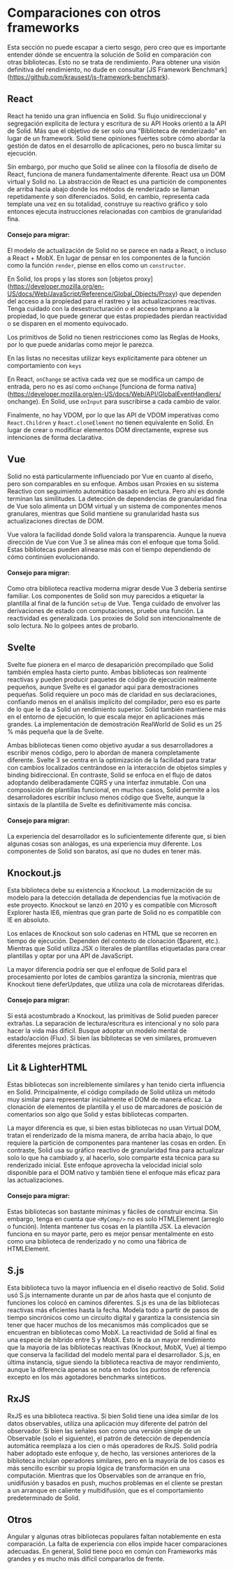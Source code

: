 # Comparaciones con otros frameworks

Esta sección no puede escapar a cierto sesgo, pero creo que es importante entender dónde se encuentra la solución de Solid en comparación con otras bibliotecas. Esto no se trata de rendimiento. Para obtener una visión definitiva del rendimiento, no dude en consultar [JS Framework Benchmark] (https://github.com/krausest/js-framework-benchmark).

## React

React ha tenido una gran influencia en Solid. Su flujo unidireccional y segregación explícita de lectura y escritura de su API Hooks orientó a la API de Solid. Más que el objetivo de ser solo una "Biblioteca de renderizado" en lugar de un framework. Solid tiene opiniones fuertes sobre cómo abordar la gestión de datos en el desarrollo de aplicaciones, pero no busca limitar su ejecución.

Sin embargo, por mucho que Solid se alinee con la filosofía de diseño de React, funciona de manera fundamentalmente diferente. React usa un DOM virtual y Solid no. La abstracción de React es una partición de componentes de arriba hacia abajo donde los métodos de renderizado se llaman repetidamente y son diferenciados. Solid, en cambio, representa cada template una vez en su totalidad, construye su reactivo gráfico y solo entonces ejecuta instrucciones relacionadas con cambios de granularidad fina.

#### Consejo para migrar:

El modelo de actualización de Solid no se parece en nada a React, o incluso a React + MobX. En lugar de pensar en los componentes de la función como la función `render`, piense en ellos como un `constructor`.

En Solid, los props y las stores son [objetos proxy] (https://developer.mozilla.org/en-US/docs/Web/JavaScript/Reference/Global_Objects/Proxy) que dependen del acceso a la propiedad para el rastreo y las actualizaciones reactivas. Tenga cuidado con la desestructuración o el acceso temprano a la propiedad, lo que puede generar que estas propiedades pierdan reactividad o se disparen en el momento equivocado.

Los primitivos de Solid no tienen restricciones como las Reglas de Hooks, por lo que puede anidarlas como mejor le parezca.

En las listas no necesitas utilizar keys explícitamente para obtener un comportamiento con `keys`

En React, `onChange` se activa cada vez que se modifica un campo de entrada, pero no es así como `onChange` [funciona de forma nativa](https://developer.mozilla.org/en-US/docs/Web/API/GlobalEventHandlers/ onchange). En Solid, use `onInput` para suscribirse a cada cambio de valor.

Finalmente, no hay VDOM, por lo que las API de VDOM imperativas como `React.Children` y `React.cloneElement` no tienen equivalente en Solid. En lugar de crear o modificar elementos DOM directamente, exprese sus intenciones de forma declarativa.

## Vue

Solid no está particularmente influenciado por Vue en cuanto al diseño, pero son comparables en su enfoque. Ambos usan Proxies en su sistema Reactivo con seguimiento automático basado en lectura. Pero ahí es donde terminan las similitudes. La detección de dependencias de granularidad fina de Vue solo alimenta un DOM virtual y un sistema de componentes menos granulares, mientras que Solid mantiene su granularidad hasta sus actualizaciones directas de DOM.

Vue valora la facilidad donde Solid valora la transparencia. Aunque la nueva dirección de Vue con Vue 3 se alinea más con el enfoque que toma Solid. Estas bibliotecas pueden alinearse más con el tiempo dependiendo de cómo continúen evolucionando.

#### Consejo para migrar:

Como otra biblioteca reactiva moderna migrar desde Vue 3 debería sentirse familiar. Los componentes de Solid son muy parecidos a etiquetar la plantilla al final de la función `setup` de Vue. Tenga cuidado de envolver las derivaciones de estado con computaciones, pruebe una función. La reactividad es generalizada. Los proxies de Solid son intencionalmente de solo lectura. No lo golpees antes de probarlo.

## Svelte

Svelte fue pionera en el marco de desaparición precompilado que Solid también emplea hasta cierto punto. Ambas bibliotecas son realmente reactivas y pueden producir paquetes de código de ejecución realmente pequeños, aunque Svelte es el ganador aquí para demostraciones pequeñas. Solid requiere un poco más de claridad en sus declaraciones, confiando menos en el análisis implícito del compilador, pero eso es parte de lo que le da a Solid un rendimiento superior. Solid también mantiene más en el entorno de ejecución, lo que escala mejor en aplicaciones más grandes. La implementación de demostración RealWorld de Solid es un 25 % más pequeña que la de Svelte.

Ambas bibliotecas tienen como objetivo ayudar a sus desarrolladores a escribir menos código, pero lo abordan de manera completamente diferente. Svelte 3 se centra en la optimización de la facilidad para tratar con cambios localizados centrándose en la interacción de objetos simples y binding bidireccional. En contraste, Solid se enfoca en el flujo de datos adoptando deliberadamente CQRS y una interfaz inmutable. Con una composición de plantillas funcional, en muchos casos, Solid permite a los desarrolladores escribir incluso menos código que Svelte, aunque la sintaxis de la plantilla de Svelte es definitivamente más concisa.

#### Consejo para migrar:

La experiencia del desarrollador es lo suficientemente diferente que, si bien algunas cosas son análogas, es una experiencia muy diferente. Los componentes de Solid son baratos, así que no dudes en tener más.

## Knockout.js

Esta biblioteca debe su existencia a Knockout. La modernización de su modelo para la detección detallada de dependencias fue la motivación de este proyecto. Knockout se lanzó en 2010 y es compatible con Microsoft Explorer hasta IE6, mientras que gran parte de Solid no es compatible con IE en absoluto.

Los enlaces de Knockout son solo cadenas en HTML que se recorren en tiempo de ejecución. Dependen del contexto de clonación ($parent, etc.). Mientras que Solid utiliza JSX o literales de plantillas etiquetadas para crear plantillas y optar por una API de JavaScript.

La mayor diferencia podría ser que el enfoque de Solid para el procesamiento por lotes de cambios garantiza la sincronía, mientras que Knockout tiene deferUpdates, que utiliza una cola de microtareas diferidas.

#### Consejo para migrar:

Si está acostumbrado a Knockout, las primitivas de Solid pueden parecer extrañas. La separación de lectura/escritura es intencional y no solo para hacer la vida más difícil. Busque adoptar un modelo mental de estado/acción (Flux). Si bien las bibliotecas se ven similares, promueven diferentes mejores prácticas.

## Lit & LighterHTML

Estas bibliotecas son increíblemente similares y han tenido cierta influencia en Solid. Principalmente, el código compilado de Solid utiliza un método muy similar para representar inicialmente el DOM de manera eficaz. La clonación de elementos de plantilla y el uso de marcadores de posición de comentarios son algo que Solid y estas bibliotecas comparten.

La mayor diferencia es que, si bien estas bibliotecas no usan Virtual DOM, tratan el renderizado de la misma manera, de arriba hacia abajo, lo que requiere la partición de componentes para mantener las cosas en orden. En contraste, Solid usa su gráfico reactivo de granularidad fina para actualizar solo lo que ha cambiado y, al hacerlo, solo comparte esta técnica para su renderizado inicial. Este enfoque aprovecha la velocidad inicial solo disponible para el DOM nativo y también tiene el enfoque más eficaz para las actualizaciones.

#### Consejo para migrar:

Estas bibliotecas son bastante mínimas y fáciles de construir encima. Sin embargo, tenga en cuenta que `<MyComp/>` no es solo HTMLElement (arreglo o función). Intenta mantener tus cosas en la plantilla JSX. La elevación funciona en su mayor parte, pero es mejor pensar mentalmente en esto como una biblioteca de renderizado y no como una fábrica de HTMLElement.

## S.js

Esta biblioteca tuvo la mayor influencia en el diseño reactivo de Solid. Solid usó S.js internamente durante un par de años hasta que el conjunto de funciones los colocó en caminos diferentes. S.js es una de las bibliotecas reactivas más eficientes hasta la fecha. Modela todo a partir de pasos de tiempo sincrónicos como un circuito digital y garantiza la consistencia sin tener que hacer muchos de los mecanismos más complicados que se encuentran en bibliotecas como MobX. La reactividad de Solid al final es una especie de híbrido entre S y MobX. Esto le da un mayor rendimiento que la mayoría de las bibliotecas reactivas (Knockout, MobX, Vue) al tiempo que conserva la facilidad del modelo mental para el desarrollador. S.js, en última instancia, sigue siendo la biblioteca reactiva de mayor rendimiento, aunque la diferencia apenas se nota en todos los puntos de referencia excepto en los más agotadores benchmarks sintéticos.

## RxJS

RxJS es una biblioteca reactiva. Si bien Solid tiene una idea similar de los datos observables, utiliza una aplicación muy diferente del patrón del observador. Si bien las señales son como una versión simple de un Observable (solo el siguiente), el patrón de detección de dependencia automática reemplaza a los cien o más operadores de RxJS. Solid podría haber adoptado este enfoque y, de hecho, las versiones anteriores de la biblioteca incluían operadores similares, pero en la mayoría de los casos es más sencillo escribir su propia lógica de transformación en una computación. Mientras que los Observables son de arranque en frío, unidifusión y basados en push, muchos problemas en el cliente se prestan a un arranque en caliente y multidifusión, que es el comportamiento predeterminado de Solid.

## Otros

Angular y algunas otras bibliotecas populares faltan notablemente en esta comparación. La falta de experiencia con ellos impide hacer comparaciones adecuadas. En general, Solid tiene poco en común con Frameworks más grandes y es mucho más difícil compararlos de frente.
